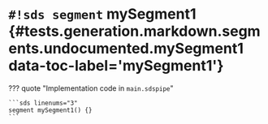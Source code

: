 # `#!sds segment` mySegment1 {#tests.generation.markdown.segments.undocumented.mySegment1 data-toc-label='mySegment1'}

??? quote "Implementation code in `main.sdspipe`"

    ```sds linenums="3"
    segment mySegment1() {}
    ```
